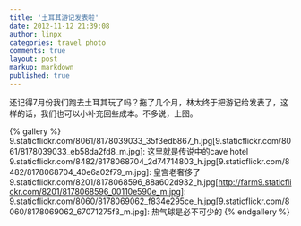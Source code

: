 ```yaml
---
title: '土耳其游记发表啦'
date: 2012-11-12 21:39:08
author: linpx
categories: travel photo
comments: true
layout: post
markup: markdown
published: true
---
```

还记得7月份我们跑去土耳其玩了吗？拖了几个月，林太终于把游记给发表了，这样的话，我们也可以小补充回些成本。不多说，上图。

{% gallery %}
9.staticflickr.com/8061/8178039033_35f3edb867_h.jpg[9.staticflickr.com/8061/8178039033_eb58da2fd8_m.jpg]: 这里就是传说中的cave hotel
9.staticflickr.com/8482/8178068704_2d74714803_h.jpg[9.staticflickr.com/8482/8178068704_40e6a02f79_m.jpg]: 皇宫老奢侈了
9.staticflickr.com/8201/8178068596_88a602d932_h.jpg[http://farm9.staticflickr.com/8201/8178068596_00110e590e_m.jpg]:
9.staticflickr.com/8060/8178069062_f834e295ce_h.jpg[9.staticflickr.com/8060/8178069062_67071275f3_m.jpg]: 热气球是必不可少的
{% endgallery %}
